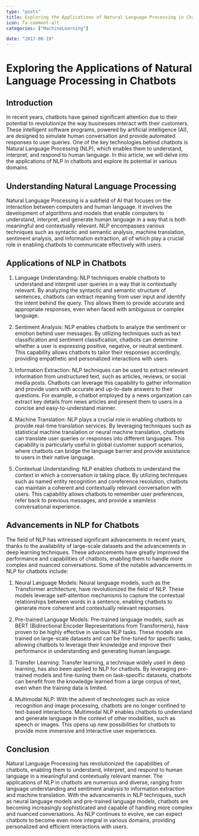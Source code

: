 ```yaml
---
type: "posts"
title: Exploring the Applications of Natural Language Processing in Chatbots
icon: fa-comment-alt
categories: ["MachineLearning"]

date: "2017-08-19"
---
```




# Exploring the Applications of Natural Language Processing in Chatbots

## Introduction

In recent years, chatbots have gained significant attention due to their potential to revolutionize the way businesses interact with their customers. These intelligent software programs, powered by artificial intelligence (AI), are designed to simulate human conversation and provide automated responses to user queries. One of the key technologies behind chatbots is Natural Language Processing (NLP), which enables them to understand, interpret, and respond to human language. In this article, we will delve into the applications of NLP in chatbots and explore its potential in various domains.

## Understanding Natural Language Processing

Natural Language Processing is a subfield of AI that focuses on the interaction between computers and human language. It involves the development of algorithms and models that enable computers to understand, interpret, and generate human language in a way that is both meaningful and contextually relevant. NLP encompasses various techniques such as syntactic and semantic analysis, machine translation, sentiment analysis, and information extraction, all of which play a crucial role in enabling chatbots to communicate effectively with users.

## Applications of NLP in Chatbots

1. Language Understanding: NLP techniques enable chatbots to understand and interpret user queries in a way that is contextually relevant. By analyzing the syntactic and semantic structure of sentences, chatbots can extract meaning from user input and identify the intent behind the query. This allows them to provide accurate and appropriate responses, even when faced with ambiguous or complex language.

2. Sentiment Analysis: NLP enables chatbots to analyze the sentiment or emotion behind user messages. By utilizing techniques such as text classification and sentiment classification, chatbots can determine whether a user is expressing positive, negative, or neutral sentiment. This capability allows chatbots to tailor their responses accordingly, providing empathetic and personalized interactions with users.

3. Information Extraction: NLP techniques can be used to extract relevant information from unstructured text, such as articles, reviews, or social media posts. Chatbots can leverage this capability to gather information and provide users with accurate and up-to-date answers to their questions. For example, a chatbot employed by a news organization can extract key details from news articles and present them to users in a concise and easy-to-understand manner.

4. Machine Translation: NLP plays a crucial role in enabling chatbots to provide real-time translation services. By leveraging techniques such as statistical machine translation or neural machine translation, chatbots can translate user queries or responses into different languages. This capability is particularly useful in global customer support scenarios, where chatbots can bridge the language barrier and provide assistance to users in their native language.

5. Contextual Understanding: NLP enables chatbots to understand the context in which a conversation is taking place. By utilizing techniques such as named entity recognition and coreference resolution, chatbots can maintain a coherent and contextually relevant conversation with users. This capability allows chatbots to remember user preferences, refer back to previous messages, and provide a seamless conversational experience.

## Advancements in NLP for Chatbots

The field of NLP has witnessed significant advancements in recent years, thanks to the availability of large-scale datasets and the advancements in deep learning techniques. These advancements have greatly improved the performance and capabilities of chatbots, enabling them to handle more complex and nuanced conversations. Some of the notable advancements in NLP for chatbots include:

1. Neural Language Models: Neural language models, such as the Transformer architecture, have revolutionized the field of NLP. These models leverage self-attention mechanisms to capture the contextual relationships between words in a sentence, enabling chatbots to generate more coherent and contextually relevant responses.

2. Pre-trained Language Models: Pre-trained language models, such as BERT (Bidirectional Encoder Representations from Transformers), have proven to be highly effective in various NLP tasks. These models are trained on large-scale datasets and can be fine-tuned for specific tasks, allowing chatbots to leverage their knowledge and improve their performance in understanding and generating human language.

3. Transfer Learning: Transfer learning, a technique widely used in deep learning, has also been applied to NLP for chatbots. By leveraging pre-trained models and fine-tuning them on task-specific datasets, chatbots can benefit from the knowledge learned from a large corpus of text, even when the training data is limited.

4. Multimodal NLP: With the advent of technologies such as voice recognition and image processing, chatbots are no longer confined to text-based interactions. Multimodal NLP enables chatbots to understand and generate language in the context of other modalities, such as speech or images. This opens up new possibilities for chatbots to provide more immersive and interactive user experiences.

## Conclusion

Natural Language Processing has revolutionized the capabilities of chatbots, enabling them to understand, interpret, and respond to human language in a meaningful and contextually relevant manner. The applications of NLP in chatbots are numerous and diverse, ranging from language understanding and sentiment analysis to information extraction and machine translation. With the advancements in NLP techniques, such as neural language models and pre-trained language models, chatbots are becoming increasingly sophisticated and capable of handling more complex and nuanced conversations. As NLP continues to evolve, we can expect chatbots to become even more integral in various domains, providing personalized and efficient interactions with users.